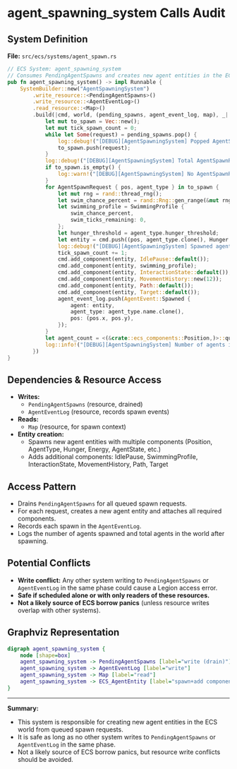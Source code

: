 # agent_spawning_system Calls Audit

## System Definition
**File:** `src/ecs/systems/agent_spawn.rs`

```rust
// ECS System: agent_spawning_system
// Consumes PendingAgentSpawns and creates new agent entities in the ECS world.
pub fn agent_spawning_system() -> impl Runnable {
    SystemBuilder::new("AgentSpawningSystem")
        .write_resource::<PendingAgentSpawns>()
        .write_resource::<AgentEventLog>()
        .read_resource::<Map>()
        .build(|cmd, world, (pending_spawns, agent_event_log, map), _| {
            let mut to_spawn = Vec::new();
            let mut tick_spawn_count = 0;
            while let Some(request) = pending_spawns.pop() {
                log::debug!("[DEBUG][AgentSpawningSystem] Popped AgentSpawnRequest: pos=({}, {}), type={}", request.pos.x, request.pos.y, request.agent_type.name);
                to_spawn.push(request);
            }
            log::debug!("[DEBUG][AgentSpawningSystem] Total AgentSpawnRequests to spawn this tick: {}", to_spawn.len());
            if to_spawn.is_empty() {
                log::warn!("[DEBUG][AgentSpawningSystem] No AgentSpawnRequests to process this tick!");
            }
            for AgentSpawnRequest { pos, agent_type } in to_spawn {
                let mut rng = rand::thread_rng();
                let swim_chance_percent = rand::Rng::gen_range(&mut rng, 1..=30);
                let swimming_profile = SwimmingProfile {
                    swim_chance_percent,
                    swim_ticks_remaining: 0,
                };
                let hunger_threshold = agent_type.hunger_threshold;
                let entity = cmd.push((pos, agent_type.clone(), Hunger { value: 100.0, threshold: hunger_threshold }, Energy { value: 100.0 }, AgentState::Idle));
                log::debug!("[DEBUG][AgentSpawningSystem] Spawned agent entity {:?} at ({}, {}) of type {}", entity, pos.x, pos.y, agent_type.name);
                tick_spawn_count += 1;
                cmd.add_component(entity, IdlePause::default());
                cmd.add_component(entity, swimming_profile);
                cmd.add_component(entity, InteractionState::default());
                cmd.add_component(entity, MovementHistory::new(12));
                cmd.add_component(entity, Path::default());
                cmd.add_component(entity, Target::default());
                agent_event_log.push(AgentEvent::Spawned {
                    agent: entity,
                    agent_type: agent_type.name.clone(),
                    pos: (pos.x, pos.y),
                });
            }
            let agent_count = <(&crate::ecs_components::Position,)>::query().iter(world).count();
            log::info!("[DEBUG][AgentSpawningSystem] Number of agents in world after spawn: {} (spawned this tick: {})", agent_count, tick_spawn_count);
        })
}
```

## Dependencies & Resource Access
- **Writes:**
  - `PendingAgentSpawns` (resource, drained)
  - `AgentEventLog` (resource, records spawn events)
- **Reads:**
  - `Map` (resource, for spawn context)
- **Entity creation:**
  - Spawns new agent entities with multiple components (Position, AgentType, Hunger, Energy, AgentState, etc.)
  - Adds additional components: IdlePause, SwimmingProfile, InteractionState, MovementHistory, Path, Target

## Access Pattern
- Drains `PendingAgentSpawns` for all queued spawn requests.
- For each request, creates a new agent entity and attaches all required components.
- Records each spawn in the `AgentEventLog`.
- Logs the number of agents spawned and total agents in the world after spawning.

## Potential Conflicts
- **Write conflict:** Any other system writing to `PendingAgentSpawns` or `AgentEventLog` in the same phase could cause a Legion access error.
- **Safe if scheduled alone or with only readers of these resources.**
- **Not a likely source of ECS borrow panics** (unless resource writes overlap with other systems).

## Graphviz Representation

```dot
digraph agent_spawning_system {
    node [shape=box]
    agent_spawning_system -> PendingAgentSpawns [label="write (drain)"]
    agent_spawning_system -> AgentEventLog [label="write"]
    agent_spawning_system -> Map [label="read"]
    agent_spawning_system -> ECS_AgentEntity [label="spawn+add components"]
}
```

---

**Summary:**
- This system is responsible for creating new agent entities in the ECS world from queued spawn requests.
- It is safe as long as no other system writes to `PendingAgentSpawns` or `AgentEventLog` in the same phase.
- Not a likely source of ECS borrow panics, but resource write conflicts should be avoided.
